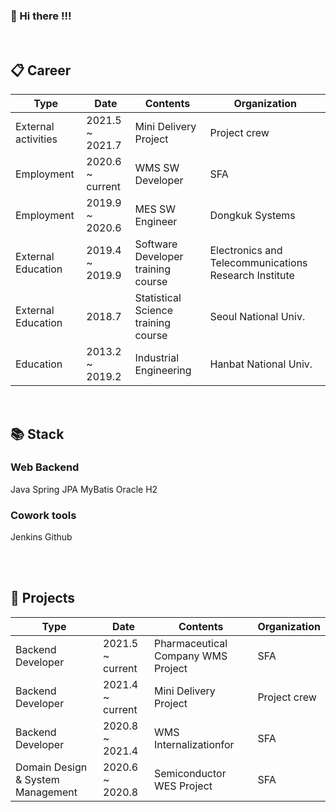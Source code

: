 ### 👋 Hi there !!!

<br/>

## :clipboard: Career
| Type                	| Date            	   | Contents                           	| Organization                                          	|
|---------------------	|-----------------	   |------------------------------------	|-------------------------------------------------------	|
| External activities 	| 2021.5 ~ 2021.7 	   | Mini Delivery Project              	| Project crew                                          	|
| Employment          	| 2020.6 ~ current    | WMS SW Developer                    | SFA                                                   	|
| Employment          	| 2019.9 ~ 2020.6 	   | MES SW Engineer                    	| Dongkuk Systems                                       	|
| External Education   | 2019.4 ~ 2019.9 	   | Software Developer training course 	| Electronics and Telecommunications Research Institute 	|
| External Education   | 2018.7          	   | Statistical Science training course | Seoul National Univ.                                   |
| Education           	| 2013.2 ~ 2019.2 	   | Industrial Engineering             	| Hanbat National Univ.                                  |





<br/>

## :books: Stack
### Web Backend
Java Spring JPA MyBatis Oracle H2 

### Cowork tools
Jenkins Github

<br/><br/>
## :office: Projects
| Type                	| Date            	   | Contents                           	| Organization                                          	|
|---------------------	|-----------------	   |------------------------------------	|-------------------------------------------------------	|
| Backend Developer    | 2021.5 ~ current 	  | Pharmaceutical Company WMS Project 	| SFA                                                   	|
| Backend Developer    | 2021.4 ~ current    | Mini Delivery Project               | Project crew                                           |
| Backend Developer   	| 2020.8 ~ 2021.4 	   | WMS Internalizationfor              | SFA                                                    |
| Domain Design & System Management       	| 2020.6 ~ 2020.8 	   | Semiconductor WES Project           | SFA                                                    |





<!--

**skier5000/skier5000** is a ✨ _special_ ✨ repository because its `README.md` (this file) appears on your GitHub profile.
[![Anurag's GitHub stats](https://github-readme-stats.vercel.app/api?username=skier5000)](https://github.com/anuraghazra/github-readme-stats)
Here are some ideas to get you started:
 
- 🔭 I’m currently working on ...
- 🌱 I’m currently learning ...
- 👯 I’m looking to collaborate on ...
- 🤔 I’m looking for help with ...
- 💬 Ask me about ...
- 📫 How to reach me: ...
- 😄 Pronouns: ...
- ⚡ Fun fact: ...
-->

<!--
취업리스트
오픈서베이 : https://programmers.co.kr/job_positions/2571
마이리얼트립 : https://programmers.co.kr/job_positions/3127
쿠팡(Back-end Engineer for SCM System (Java & Spring Framework) : https://programmers.co.kr/job_positions/3761
버킷플레이스 : https://www.bucketplace.co.kr/recruit
매스프레소 : https://mathpresso.com/ko/careers
센드버드 : https://programmers.co.kr/job_positions/3065
크로키닷컴 : 
코인원 : 
티빙 : 
-->

<!--
꾸미기리스트
이모티콘사용 페이지 : https://www.webfx.com/tools/emoji-cheat-sheet/
-->


<!--
★ 일정관리
2021년 7월까지 미니배달의민족 프로젝트 마무리
2021년 9월까지 코딩테스트 계속 공부
2021년 10월 기점으로 미니 프로젝트 진행
-->

